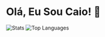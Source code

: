 # Olá, Eu Sou Caio! 👋

![Stats](https://github-readme-stats.vercel.app/api?username=caiodsa-lab&show_icons=true&include_all_commits=true&count_privates=true)
![Top Languages](https://github-readme-stats.vercel.app/api/top-langs/?username=caiodsa-lab&langs_count=8&layout=compact)
